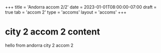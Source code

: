 +++
title = 'Andorra accom 2/2'
date = 2023-01-01T08:00:00-07:00
draft = true
tab = 'accom 2'
type = 'accoms'
layout = 'accoms'
+++
# city 2 accom 2 content
hello from andorra city 2 accom 2